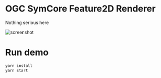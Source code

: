 # OGC SymCore Feature2D Renderer

Nothing serious here

![screenshot](https://user-images.githubusercontent.com/6583528/202383797-dcbabac8-ac9a-4557-a4d4-36c9d7d775e4.png)


# Run demo

```bash
yarn install
yarn start
```
